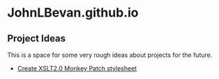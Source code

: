 # JohnLBevan.github.io
## Project Ideas
This is a space for some very rough ideas about projects for the future.
* [Create XSLT2.0 Monkey Patch stylesheet](./Xslt2Monkey.md)
